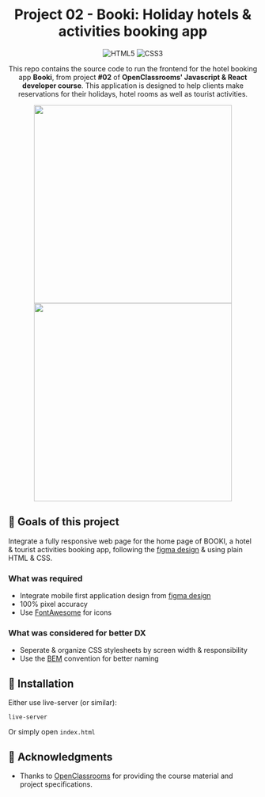 <div align="center">

# Project 02 - Booki: Holiday hotels & activities booking app
![HTML5](https://img.shields.io/badge/HTML-239120?style=for-the-badge&logo=html5&logoColor=white)
![CSS3](https://img.shields.io/badge/CSS3-1572B6?style=for-the-badge&logo=css3&logoColor=white)


This repo contains the source code to run the frontend for the hotel booking app **Booki**, from project **#02** of **OpenClassrooms' Javascript & React developer course**.
This application is designed to help clients make reservations for their holidays, hotel rooms as well as tourist activities.


<img height="400px" src="https://user-images.githubusercontent.com/68517837/231093749-76f07adb-a046-4be5-91df-925d83024c35.gif" />
<img height="400px" src="https://user-images.githubusercontent.com/68517837/231096517-816b44fe-b4d0-4c86-9e66-178b0987995a.gif" />

</div>

## 🎯 Goals of this project

Integrate a fully responsive web page for the home page of BOOKI, a hotel & tourist activities booking app, following the [figma design](https://www.figma.com/file/r9YJyUkpVdrxzBBKGH7reY/Maquettes-Booki-(desktop%2C-mobile%2C-tablette)?node-id=3%3A0&t=aSSTnHDTI9f1lLka-0) & using plain HTML & CSS.

### What was required

- Integrate mobile first application design from [figma design](https://www.figma.com/file/r9YJyUkpVdrxzBBKGH7reY/Maquettes-Booki-(desktop%2C-mobile%2C-tablette)?node-id=3%3A0&t=aSSTnHDTI9f1lLka-0)
- 100% pixel accuracy
- Use [FontAwesome](https://fontawesome.com/) for icons

### What was considered for better DX

- Seperate & organize CSS stylesheets by screen width & responsibility
- Use the [BEM](https://getbem.com/) convention for better naming

## 📝 Installation

Either use live-server (or similar):
```
live-server
```
Or simply open `index.html`

## 📃 Acknowledgments

- Thanks to [OpenClassrooms](https://openclassrooms.com/en/) for providing the course material and project specifications.
